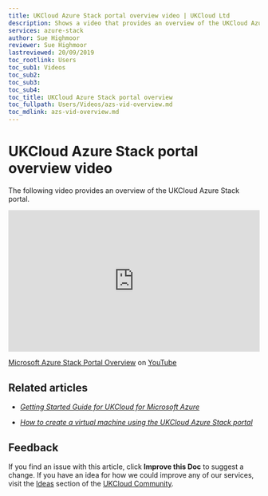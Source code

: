 ```yaml
---
title: UKCloud Azure Stack portal overview video | UKCloud Ltd
description: Shows a video that provides an overview of the UKCloud Azure Stack portal
services: azure-stack
author: Sue Highmoor
reviewer: Sue Highmoor
lastreviewed: 20/09/2019
toc_rootlink: Users
toc_sub1: Videos
toc_sub2:
toc_sub3:
toc_sub4:
toc_title: UKCloud Azure Stack portal overview
toc_fullpath: Users/Videos/azs-vid-overview.md
toc_mdlink: azs-vid-overview.md
---
```


# UKCloud Azure Stack portal overview video

The following video provides an overview of the UKCloud Azure Stack portal.

<div class="row">
  <div class="col-md-10">
    <div style="padding:56.25% 0 0 0;position:relative;">
      <iframe src="https://www.youtube.com/embed/yPB4Oj_cu_A" style="position:absolute;top:0;left:0;width:100%;height:100%;" frameborder="0" allow="accelerometer; autoplay; encrypted-media; gyroscope; picture-in-picture" allowfullscreen></iframe>
    </div>
    <p><a href="https://www.youtube.com/watch?v=yPB4Oj_cu_A">Microsoft Azure Stack Portal Overview</a> on <a href="https://www.youtube.com/channel/UCnlFUyOWcS4iE_HK-ZEcNGw">YouTube</a>
  </div>
</div>

## Related articles

- [*Getting Started Guide for UKCloud for Microsoft Azure*](azs-gs.md)

- [*How to create a virtual machine using the UKCloud Azure Stack portal*](azs-how-create-vm-portal.md)

## Feedback

If you find an issue with this article, click **Improve this Doc** to suggest a change. If you have an idea for how we could improve any of our services, visit the [Ideas](https://community.ukcloud.com/ideas) section of the [UKCloud Community](https://community.ukcloud.com).
